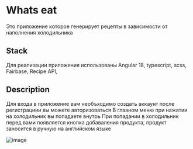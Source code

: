 # Whats eat
 Это приложение которое генерирует рецепты в зависимости от наполнения холодильника
 

## Stack

Для реализации приложения использованы Angular 18, typescript, scss, Fairbase, Recipe API,

## Description 
Для входа в приложение вам необъходимо создать аккаунт после регистрациии вы можете авторизоваться
В главном меню при нажатии на холодильник вы попадаете внутрь
При попадании в холодильник перед вами появляется кнопка добаваления продукта, продукт заносится в ручную на английском языке

![image](https://github.com/user-attachments/assets/16ad0aad-a58a-4605-903c-4d5e35bdb773)
